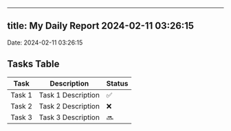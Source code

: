 
---
title: My Daily Report 2024-02-11 03:26:15
---

Date: 2024-02-11 03:26:15

## Tasks Table

| Task | Description | Status |
|------|-------------|--------|
| Task 1 | Task 1 Description | ✅ |
| Task 2 | Task 2 Description | ❌ |
| Task 3 | Task 3 Description | 🔜 |
